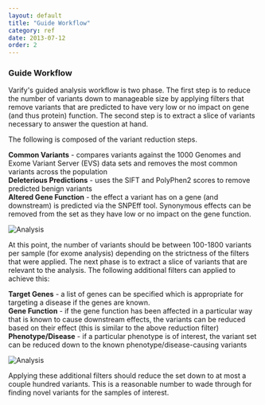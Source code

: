 ```yaml
---
layout: default
title: "Guide Workflow"
category: ref
date: 2013-07-12
order: 2
---
```


### Guide Workflow

Varify's guided analysis workflow is two phase. The first step is to reduce the number of variants 
down to manageable size by applying filters that remove variants that are predicted to have very 
low or no impact on gene (and thus protein) function. The second step is to extract a slice of 
variants necessary to answer the question at hand.

The following is composed of the variant reduction steps.

<b>Common Variants</b> - compares variants against the 1000 Genomes and Exome Variant Server (EVS) data 
sets and removes the most common variants across the population<br>
<b>Deleterious Predictions</b> - uses the SIFT and PolyPhen2 scores to remove predicted benign 
variants<br>
<b>Altered Gene Function</b> - the effect a variant has on a gene (and downstream) is predicted via 
the SNPEff tool. Synonymous effects can be removed from the set as they have low or no impact on the 
gene function.<br>

![Analysis](https://github.com/nmferraro5/nmferraro5.github.io/blob/master/_posts/analysis.jpg?raw=true)

At this point, the number of variants should be between 100-1800 variants per sample (for exome 
analysis) depending on the strictness of the filters that were applied. The next phase is to extract 
a slice of variants that are relevant to the analysis. The following additional filters can applied 
to achieve this:

<b>Target Genes</b> - a list of genes can be specified which is appropriate for targeting a disease 
if the genes are known.<br>
<b>Gene Function</b> - if the gene function has been affected in a particular way that is known to 
cause downstream effects, the variants can be reduced based on their effect (this is similar to the 
above reduction filter)<br>
<b>Phenotype/Disease</b> - if a particular phenotype is of interest, the variant set can be reduced 
down to the known phenotype/disease-causing variants<br>

![Analysis](https://github.com/nmferraro5/nmferraro5.github.io/blob/master/_posts/sort.jpg?raw=true)

Applying these additional filters should reduce the set down to at most a couple hundred variants. 
This is a reasonable number to wade through for finding novel variants for the samples of interest.

